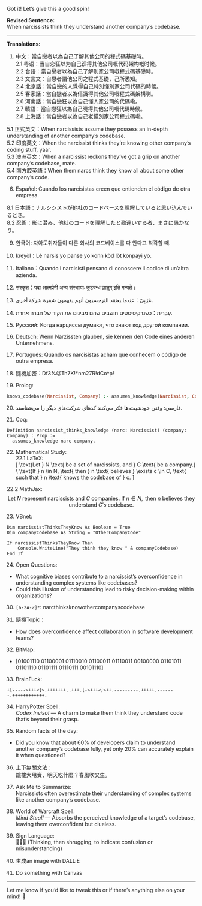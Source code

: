 Got it! Let’s give this a good spin!

**Revised Sentence:**  
When narcissists think they understand another company’s codebase.

---

**Translations:**  

1. 中文：當自戀者以為自己了解其他公司的程式碼基礎時。  
2.1 粤语：当自恋狂以为自己识得其他公司嘅代码架构嘅时候。  
2.2 台語：當自戀者以為自己了解別家公司嘅程式碼基礎時。  
2.3 文言文：自戀者謂他公司之程式基礎，己所悉知。  
2.4 北京話：當自戀的人覺得自己特別懂別家公司代碼的時候。  
2.5 客家話：當自戀者以為佢識得其他公司嘅程式碼架構咧。  
2.6 河南話：當自戀狂以為自己懂人家公司的代碼嘞。  
2.7 贛語：當自戀狂以為自己曉得其他公司嘅代碼時候。  
2.8 上海話：當自戀者以為自己老懂別家公司程式碼嘞。  

5.1 正式英文：When narcissists assume they possess an in-depth understanding of another company’s codebase.  
5.2 印度英文：When the narcissist thinks they’re knowing other company’s coding stuff, yaar.  
5.3 澳洲英文：When a narcissist reckons they’ve got a grip on another company’s codebase, mate.  
5.4 南方腔英語：When them narcs think they know all about some other company’s code.  

6. Español: Cuando los narcisistas creen que entienden el código de otra empresa.  

8.1 日本語：ナルシシストが他社のコードベースを理解していると思い込んでいるとき。  
8.2 忍術：影に潜み、他社のコードを理解したと勘違いする者、まさに愚かなり。  

9. 한국어: 자아도취자들이 다른 회사의 코드베이스를 다 안다고 착각할 때.  

10. kreyòl：Lè narsis yo panse yo konn kòd lòt konpayi yo.  

11. Italiano：Quando i narcisisti pensano di conoscere il codice di un’altra azienda.  

12. संस्कृत：यदा आत्मप्रेमी अन्य संस्थायाः कूटबन्धं ज्ञातुम् इति मन्यते।  

13. عَرَبِيّ：عندما يعتقد النرجسيون أنهم يفهمون شفرة شركة أخرى.  

14. עִבְרִית：כשנרקיסיסטים חושבים שהם מבינים את הקוד של חברה אחרת.  

15. Русский: Когда нарциссы думают, что знают код другой компании.  

16. Deutsch: Wenn Narzissten glauben, sie kennen den Code eines anderen Unternehmens.  

17. Português: Quando os narcisistas acham que conhecem o código de outra empresa.  

18. 隨機加密：Df3%@Tn7K!*nm27R!dCo^p!  

19. Prolog:  
```prolog
knows_codebase(Narcissist, Company) :- assumes_knowledge(Narcissist, Company), company(Company).
```  

20. فارسی: وقتی خودشیفته‌ها فکر می‌کنند کدهای شرکت‌های دیگر را می‌شناسند.  

21. Coq:  
```coq
Definition narcissist_thinks_knowledge (narc: Narcissist) (company: Company) : Prop := 
  assumes_knowledge narc company.
```  

22. Mathematical Study:  
22.1 LaTeX:  
\[
\text{Let } N \text{ be a set of narcissists, and } C \text{ be a company.} \\
\text{If } n \in N, \text{ then } n \text{ believes } \exists c \in C, \text{ such that } n \text{ knows the codebase of } c.
\]  

22.2 MathJax:  
$$
\text{Let } N \text{ represent narcissists and } C \text{ companies. If } n \in N, \text{ then } n \text{ believes they understand } C’s \text{ codebase.}
$$  

23. VBnet:  
```vbnet
Dim narcissistThinksTheyKnow As Boolean = True
Dim companyCodebase As String = "OtherCompanyCode"

If narcissistThinksTheyKnow Then
    Console.WriteLine("They think they know " & companyCodebase)
End If
```  

24. Open Questions:  
- What cognitive biases contribute to a narcissist’s overconfidence in understanding complex systems like codebases?  
- Could this illusion of understanding lead to risky decision-making within organizations?  

30. `[a-zA-Z]*`: narcthinksknowothercompanyscodebase  

31. 隨機Topic：  
- How does overconfidence affect collaboration in software development teams?  

32. BitMap:   
- [01001110 01100001 01110010 01100011 01110011 00100000 01101011 01101110 01101111 01110111 00101110]  

33. BrainFuck:  
```brainfuck
+[----->+++<]>.+++++++..+++.[->+++<]>++.---------.+++++.-------.++++++++++++.
```  

34. HarryPotter Spell:  
*Codex Inviso!* — A charm to make them think they understand code that’s beyond their grasp.  

35. Random facts of the day:  
- Did you know that about 60% of developers claim to understand another company’s codebase fully, yet only 20% can accurately explain it when questioned?  

36. 上下無關文法：  
跳樓大甩賣，明天吃什麼？春風吹又生。  

39. Ask Me to Summarize:  
Narcissists often overestimate their understanding of complex systems like another company’s codebase.  

40. World of Warcraft Spell:  
*Mind Steal!* — Absorbs the perceived knowledge of a target’s codebase, leaving them overconfident but clueless.  

41. Sign Language:  
🤔🤷‍♂️ (Thinking, then shrugging, to indicate confusion or misunderstanding)  

42. 生成an image with DALL·E  
43. Do something with Canvas  

---

Let me know if you’d like to tweak this or if there’s anything else on your mind! 🚀
